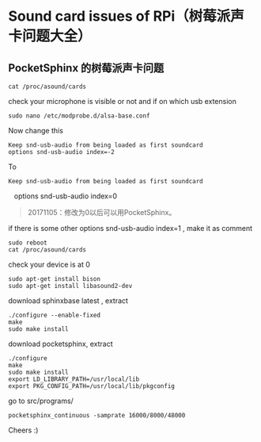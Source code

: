 # Sound card issues of RPi（树莓派声卡问题大全）

## PocketSphinx 的树莓派声卡问题

    cat /proc/asound/cards
check your microphone is visible or not and if on which usb extension

    sudo nano /etc/modprobe.d/alsa-base.conf
Now change this

    Keep snd-usb-audio from being loaded as first soundcard 
    options snd-usb-audio index=-2
To

    Keep snd-usb-audio from being loaded as first soundcard 
    options snd-usb-audio index=0

> 20171105：修改为0以后可以用PocketSphinx。

if there is some other options snd-usb-audio index=1 , make it as comment

    sudo reboot 
    cat /proc/asound/cards 
check your device is at 0

    sudo apt-get install bison
    sudo apt-get install libasound2-dev
download sphinxbase latest , extract

    ./configure --enable-fixed
    make
    sudo make install
download pocketsphinx, extract

    ./configure
    make
    sudo make install
    export LD_LIBRARY_PATH=/usr/local/lib 
    export PKG_CONFIG_PATH=/usr/local/lib/pkgconfig
go to src/programs/

    pocketsphinx_continuous -samprate 16000/8000/48000
Cheers :)
